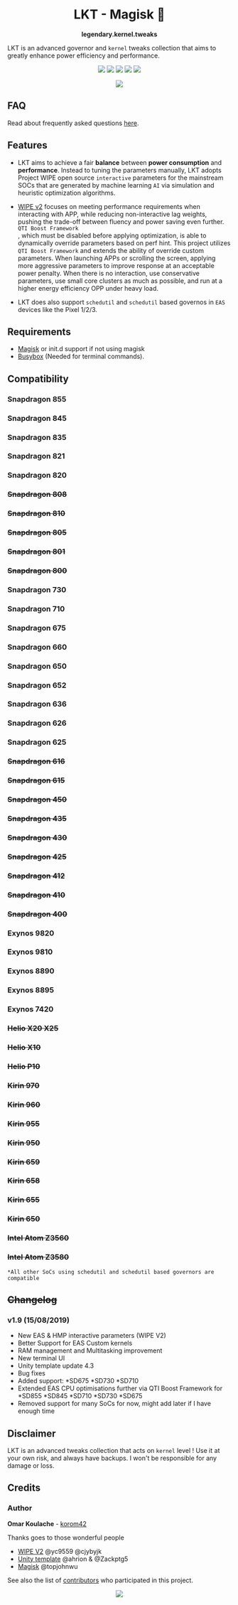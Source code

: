 <h1 align="center">LKT - Magisk 🏁</h1>
<p align="center">
 <strong>legendary.kernel.tweaks</strong></div>
</p>

LKT is an advanced governor and <code>kernel</code> tweaks collection that aims to greatly enhance power efficiency and performance.

<p align="center">
</a> <img src="https://img.shields.io/badge/Version-1.9-lightgrey.svg"></a> <img src="https://img.shields.io/badge/Updated-Aug%2015%2C%202019-brightgreen.svg"></a> <a href="https://forum.xda-developers.com/apps/magisk/xz-lxt-1-0-insane-battery-life-12h-sot-t3700688"><img src="https://img.shields.io/badge/-XDA-orange.svg"></a> <a href="https://t.me/LKT_XDA"><img src="https://img.shields.io/badge/-Telegram-9cf.svg"></a> <a href="https://join.slack.com/t/lkt-xda/shared_invite/enQtNzI2NTIzNzE1Mzk3LWE2YjY5YjA1OGUwZmFkZWEzZjUyMDEyMTQ0NTE0MDlmOTg4YTAyMWU1ZWVkMWMwMWZhNzQ4NTU4MTRkZGUyMjQ"><img src="https://img.shields.io/badge/-Slack-BlueViolet"></a>
</p>

<p align="center">
<a href="http://bit.ly/2QYQnln"><img src="https://img.shields.io/badge/PyPal-Donate-blue.svg?"></a>
</p>

## FAQ
Read about frequently asked questions [here](https://telegra.ph/LKT---FAQ-03-25).

## Features
- LKT aims to achieve a fair **balance** between **power consumption** and **performance**.
Instead to tuning the parameters manually, LKT adopts Project WIPE open source <code>interactive</code> parameters for the mainstream SOCs that are generated by machine learning <code>AI</code> via simulation and heuristic optimization algorithms.

- [WIPE v2](https://github.com/yc9559/wipe-v2) focuses on meeting performance requirements when interacting with APP, while reducing non-interactive lag weights, pushing the trade-off between fluency and power saving even further. <code>QTI Boost Framework </code>, which must be disabled before applying optimization, is able to dynamically override parameters based on perf hint. This project utilizes <code>QTI Boost Framework</code> and extends the ability of override custom parameters. When launching APPs or scrolling the screen, applying more aggressive parameters to improve response at an acceptable power penalty. When there is no interaction, use conservative parameters, use small core clusters as much as possible, and run at a higher energy efficiency OPP under heavy load.
- LKT does also support <code>schedutil</code> and <code>schedutil</code> based governos in <code>EAS</code> devices like the Pixel 1/2/3.

## Requirements
- [Magisk](https://github.com/topjohnwu/Magisk/releases) or init.d support if not using magisk
- [Busybox](https://sourceforge.net/projects/magiskfiles/files/module-uploads/busybox-ndk-13015.zip/download) (Needed for terminal commands).

## Compatibility
### Snapdragon 855
### Snapdragon 845
### Snapdragon 835
### Snapdragon 821
### Snapdragon 820
### ~~Snapdragon 808~~
### ~~Snapdragon 810~~
### ~~Snapdragon 805~~
### ~~Snapdragon 801~~
### ~~Snapdragon 800~~
### Snapdragon 730
### Snapdragon 710
### Snapdragon 675
### Snapdragon 660
### Snapdragon 650
### Snapdragon 652
### Snapdragon 636
### Snapdragon 626
### Snapdragon 625
### ~~Snapdragon 616~~
### ~~Snapdragon 615~~
### ~~Snapdragon 450~~
### ~~Snapdragon 435~~
### ~~Snapdragon 430~~
### ~~Snapdragon 425~~
### ~~Snapdragon 412~~
### ~~Snapdragon 410~~
### ~~Snapdragon 400~~
### Exynos 9820 
### Exynos 9810 
### Exynos 8890 
### Exynos 8895 
### Exynos 7420 
### ~~Helio X20 X25~~
### ~~Helio X10~~
### ~~Helio P10~~
### ~~Kirin 970~~
### ~~Kirin 960~~
### ~~Kirin 955~~
### ~~Kirin 950~~
### ~~Kirin 659~~
### ~~Kirin 658~~
### ~~Kirin 655~~
### ~~Kirin 650~~
### ~~Intel Atom Z3560~~
### ~~Intel Atom Z3580~~
```
*All other SoCs using schedutil and schedutil based governors are compatible
```
## ~~Changelog~~
### v1.9 (15/08/2019)
- New EAS & HMP interactive parameters (WIPE V2)
- Better Support for EAS Custom kernels
- RAM management and Multitasking improvement 
- New terminal UI
- Unity template update 4.3
- Bug fixes 
- Added support: 
*SD675
*SD730 
*SD710
- Extended EAS CPU optimisations further via QTI Boost Framework for 
*SD855
*SD845
*SD710
*SD730
*SD675
- Removed support for many SoCs for now, might add later if I have enough time

## Disclaimer
LKT is an advanced tweaks collection that acts on `kernel` level !
Use it at your own risk, and always have backups. I won't be responsible for any damage or loss.

## Credits
### Author
**Omar Koulache** - [korom42](https://github.com/korom42)

Thanks goes to those wonderful people
- [WIPE V2](https://github.com/yc9559/wipe-v2/) @yc9559 @cjybyjk
- [Unity template](https://github.com/Zackptg5/Unity) @ahrion & @Zackptg5 
- [Magisk](https://github.com/topjohnwu/Magisk) @topjohnwu

See also the list of [contributors](https://github.com/korom42/LKT/contributors) who participated in this project.

<p align="center">
 <a href="http://hits.dwyl.io/Korom42/Magisk-Modules-Repo/legendary_kernel_tweaks"><img src="http://hits.dwyl.io/Korom42/Magisk-Modules-Repo/legendary_kernel_tweaks.svg"></a>
</p>

